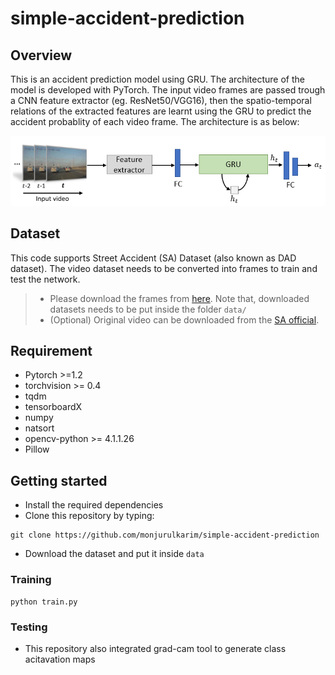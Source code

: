 # simple-accident-prediction
## Overview
This is an accident prediction model using GRU. The architecture of the model is developed with PyTorch. The input video frames are passed trough a CNN feature extractor (eg. ResNet50/VGG16), then the spatio-temporal relations of the extracted features are learnt using the GRU to predict the accident probablity of each video frame. The architecture is as below:
<div align=center>
  <img src="asset/architecture.PNG" alt="Architecture" width="800"/>
</div>

## Dataset
This code supports Street Accident (SA) Dataset (also known as DAD dataset). The video dataset needs to be converted into frames to train and test the network. 
> * Please download the frames from [here](https://bit.ly/3snfCAO). Note that, downloaded datasets needs to be put inside the folder `data/`
> * (Optional) Original video can be downloaded from the [SA official](https://github.com/smallcorgi/Anticipating-Accidents).

## Requirement
* Pytorch >=1.2
* torchvision >= 0.4
* tqdm
* tensorboardX
* numpy
* natsort
* opencv-python >= 4.1.1.26
* Pillow

## Getting started
* Install the required dependencies
* Clone this repository by typing:
~~~~
git clone https://github.com/monjurulkarim/simple-accident-prediction
~~~~
* Download the dataset and put it inside `data`

### Training
~~~~
python train.py
~~~~

### Testing
* This repository also integrated grad-cam tool to generate class acitavation maps
